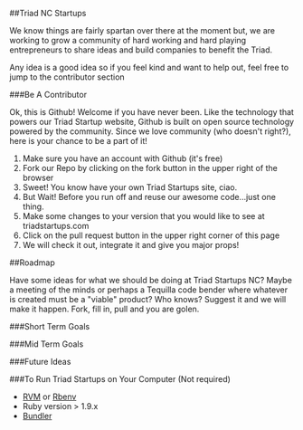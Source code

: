 ##Triad NC Startups

We know things are fairly spartan over there at the moment but, we are working
to grow a community of hard working and hard playing entrepreneurs to share ideas
and build companies to benefit the Triad.

Any idea is a good idea so if you feel kind and want to help out, feel free to jump
to the contributor section

###Be A Contributor

Ok, this is Github! Welcome if you have never been. Like the technology that powers
our Triad Startup website, Github is built on open source technology powered by the
community. Since we love community (who doesn't right?), here is your chance to be a 
part of it!

1. Make sure you have an account with Github (it's free)
1. Fork our Repo by clicking on the fork button in the upper right of the browser
1. Sweet! You know have your own Triad Startups site, ciao.
1. But Wait! Before you run off and reuse our awesome code...just one thing.
1. Make some changes to your version that you would like to see at triadstartups.com
1. Click on the pull request button in the upper right corner of this page
1. We will check it out, integrate it and give you major props!

##Roadmap

Have some ideas for what we should be doing at Triad Startups NC? Maybe a meeting of the 
minds or perhaps a Tequilla code bender where whatever is created must be a "viable" product?
Who knows? Suggest it and we will make it happen. Fork, fill in, pull and you are golen.

###Short Term Goals

###Mid Term Goals

###Future Ideas

###To Run Triad Startups on Your Computer (Not required)

* [RVM][1] or [Rbenv][2]
* Ruby version > 1.9.x
* [Bundler][3]

[1]: https://rvm.io/
[2]: http://rbenv.org/
[3]: http://gembundler.com/
